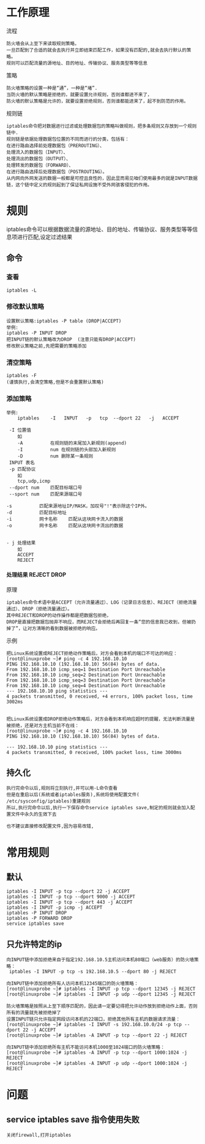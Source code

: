 


# 工作原理

流程

    防火墙会从上至下来读取规则策略，
    一旦匹配到了合适的就会去执行并立即结束匹配工作，如果没有匹配的,就会去执行默认的策略。
    规则可以匹配流量的源地址、目的地址、传输协议、服务类型等等信息

策略

    防火墙策略的设置一种是“通”，一种是“堵”.
    当防火墙的默认策略是拒绝的，就要设置允许规则，否则谁都进不来了，
    防火墙的默认策略是允许的，就要设置拒绝规则，否则谁都能进来了，起不到防范的作用。

规则链

    iptables命令把对数据进行过滤或处理数据包的策略叫做规则，把多条规则又存放到一个规则链中.
    规则链是依据处理数据包位置的不同而进行的分类，包括有：
    在进行路由选择前处理数据包（PREROUTING）、
    处理流入的数据包（INPUT）、
    处理流出的数据包（OUTPUT）、
    处理转发的数据包（FORWARD）、
    在进行路由选择后处理数据包（POSTROUTING）。
    从内网向外网发送的数据一般都是可控且良性的，因此显而易见咱们使用最多的就是INPUT数据链，这个链中定义的规则起到了保证私网设施不受外网骇客侵犯的作用。


# 规则

iptables命令可以根据数据流量的源地址、目的地址、传输协议、服务类型等等信息项进行匹配,设定过滤结果


## 命令


### 查看

    iptables -L
    
### 修改默认策略        
    
    设置默认策略:iptables -P table (DROP|ACCEPT)
    举例:
    iptables -P INPUT DROP	
    把INPUT链的默认策略改为DROP  (注意只能有DROP|ACCEPT)
    修改默认策略之前,先把需要的策略添加

### 清空策略

    iptables -F
    (谨慎执行,会清空策略,但是不会重置默认策略)

### 添加策略

    举例:
        iptables    -I   INPUT   -p   tcp  --dport 22   -j   ACCEPT    
        
     -I 位置值  
        如  
        -A			在规则链的末尾加入新规则(append)
        -I			num	在规则链的头部加入新规则
        -D			num	删除某一条规则
     INPUT 表名
     -p	匹配协议
        如
        tcp,udp,icmp
     --dport num	匹配目标端口号
     --sport num	匹配来源端口号
         
    -s			匹配来源地址IP/MASK，加叹号"!"表示除这个IP外。
    -d			匹配目标地址
    -i			网卡名称	匹配从这块网卡流入的数据
    -o			网卡名称	匹配从这块网卡流出的数据


    - j	处理结果
        如
        ACCEPT
        REJECT

#### 处理结果 REJECT DROP

原理

    iptables命令术语中是ACCEPT（允许流量通过）、LOG（记录日志信息）、REJECT（拒绝流量通过）、DROP（拒绝流量通过）。
    其中REJECT和DROP的动作操作都是把数据包拒绝，
    DROP是直接把数据包抛弃不响应，而REJECT会拒绝后再回复一条“您的信息我已收到，但被扔掉了”，让对方清晰的看到数据被拒绝的响应。

示例

    把Linux系统设置成REJECT拒绝动作策略后，对方会看到本机的端口不可达的响应：
    [root@linuxprobe ~]# ping -c 4 192.168.10.10
    PING 192.168.10.10 (192.168.10.10) 56(84) bytes of data.
    From 192.168.10.10 icmp_seq=1 Destination Port Unreachable
    From 192.168.10.10 icmp_seq=2 Destination Port Unreachable
    From 192.168.10.10 icmp_seq=3 Destination Port Unreachable
    From 192.168.10.10 icmp_seq=4 Destination Port Unreachable
    --- 192.168.10.10 ping statistics ---
    4 packets transmitted, 0 received, +4 errors, 100% packet loss, time 3002ms
    
    
    把Linux系统设置成DROP拒绝动作策略后，对方会看到本机响应超时的提醒，无法判断流量是被拒绝，还是对方主机当前不在线：
    [root@linuxprobe ~]# ping -c 4 192.168.10.10
    PING 192.168.10.10 (192.168.10.10) 56(84) bytes of data.
    
    --- 192.168.10.10 ping statistics ---
    4 packets transmitted, 0 received, 100% packet loss, time 3000ms


## 持久化

    执行完命令以后,规则将立刻执行,并可以用-L命令查看
    但是在重启以后(系统或者iptables服务),系统将使用配置文件( /etc/sysconfig/iptables)重建规则
    所以,执行完命令以后,执行一下保存命令service iptables save,制定的规则就会加入配置文件中永久的生效下去
    
    也不建议直接修改配置文件,因为容易改错,



# 常用规则

## 默认

    iptables -I INPUT -p tcp --dport 22 -j ACCEPT
    iptables -I INPUT -p tcp --dport 9000 -j ACCEPT
    iptables -I INPUT -p tcp --dport 443 -j ACCEPT
    iptables -I INPUT -p icmp -j ACCEPT
    iptables -P INPUT DROP
    iptables -P FORWARD DROP
    service iptables save


## 只允许特定的ip

    向INPUT链中添加拒绝来自于指定192.168.10.5主机访问本机80端口（web服务）的防火墙策略：
     iptables -I INPUT -p tcp -s 192.168.10.5 --dport 80 -j REJECT
    
    向INPUT链中添加拒绝所有人访问本机12345端口的防火墙策略：
    [root@linuxprobe ~]# iptables -I INPUT -p tcp --dport 12345 -j REJECT
    [root@linuxprobe ~]# iptables -I INPUT -p udp --dport 12345 -j REJECT
    
    防火墙策略是按照从上至下顺序匹配的，因此请一定要记得把允许动作放到拒绝动作上面，否则所有的流量就先被拒绝掉了
    设置INPUT链只允许指定网段访问本机的22端口，拒绝其他所有主机的数据请求流量：
    [root@linuxprobe ~]# iptables -I INPUT -s 192.168.10.0/24 -p tcp --dport 22 -j ACCEPT
    [root@linuxprobe ~]# iptables -A INPUT -p tcp --dport 22 -j REJECT
    
    向INPUT链中添加拒绝所有主机不能访问本机1000至1024端口的防火墙策略：
    [root@linuxprobe ~]# iptables -A INPUT -p tcp --dport 1000:1024 -j REJECT
    [root@linuxprobe ~]# iptables -A INPUT -p udp --dport 1000:1024 -j REJECT


# 问题

## service iptables save 指令使用失败

    关闭firewall,打开iptables
    

